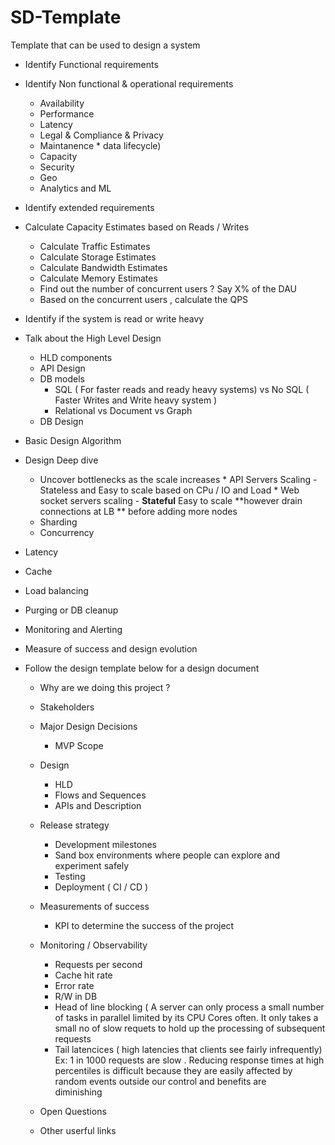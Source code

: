 # SD-Template
Template that can be used to design a system


*  Identify Functional requirements
*  Identify Non functional & operational requirements    
      * Availability
      * Performance
      * Latency
      * Legal & Compliance & Privacy
      * Maintanence * data lifecycle)
      * Capacity
      * Security
      * Geo
      * Analytics and ML
*  Identify extended requirements
*  Calculate Capacity Estimates based on Reads / Writes
      * Calculate Traffic Estimates
      * Calculate Storage Estimates
      * Calculate Bandwidth Estimates
      * Calculate Memory Estimates
      * Find out the number of concurrent users ? Say X% of the DAU
      * Based on the concurrent users , calculate the QPS
*  Identify if the system is read or write heavy
*  Talk about the High Level Design
      * HLD components
      * API Design
      * DB models
          * SQL ( For faster reads and ready heavy systems)  vs No SQL  ( Faster Writes and Write heavy system ) 
          * Relational vs Document vs Graph
      * DB Design 
*  Basic Design Algorithm
*  Design Deep dive
     *  Uncover bottlenecks as the scale increases
            * API Servers Scaling - Stateless and Easy to scale based on CPu / IO and Load
            * Web socket servers scaling  - **Stateful** Easy to scale **however drain connections at LB ** before adding more nodes
     *  Sharding 
     *  Concurrency 
*  Latency
*  Cache
*  Load balancing
* Purging or DB cleanup
*  Monitoring and Alerting
*  Measure of success and design evolution

* Follow the design template below for a design document
     * Why are we doing this project ?
     * Stakeholders
     * Major Design Decisions
          * MVP Scope
     * Design
          * HLD
          * Flows and Sequences
          * APIs and Description
     * Release strategy
          * Development milestones
          * Sand box environments where people can explore and experiment safely
          * Testing
          * Deployment ( CI / CD ) 
     * Measurements of success
          * KPI to determine the success of the project
     * Monitoring / Observability
          * Requests per second
          * Cache hit rate
          * Error rate 
          * R/W in DB     
          * Head of line blocking ( A server can only process a small number of tasks in parallel limited by its CPU Cores often. It only takes a small no 
            of slow requets to hold up the processing of subsequent requests
          * Tail latencices ( high latencies that clients see fairly infrequently)  Ex: 1 in 1000 requests are slow . 
            Reducing response times at high percentiles is difficult because they are easily affected by random events outside our control and benefits are      
            diminishing
            
     * Open Questions
     * Other userful links
                          
    

